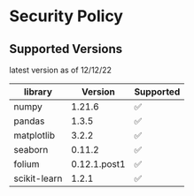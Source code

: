 # Security Policy

## Supported Versions

latest version as of 12/12/22

| library | Version | Supported         |
|-------------| ------- | ------------------ |
|numpy|1.21.6  | :white_check_mark: |
|pandas|1.3.5   | :white_check_mark: |
|matplotlib|3.2.2   | :white_check_mark: |
|seaborn|0.11.2   | :white_check_mark: |
|folium|0.12.1.post1   | :white_check_mark: |
|scikit-learn| 1.2.1| :white_check_mark: |
